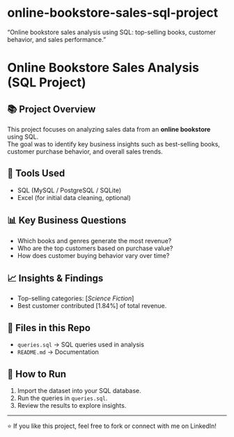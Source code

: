 # online-bookstore-sales-sql-project
“Online bookstore sales analysis using SQL: top-selling books, customer behavior, and sales performance.”
# Online Bookstore Sales Analysis (SQL Project)

## 📚 Project Overview
This project focuses on analyzing sales data from an **online bookstore** using SQL.  
The goal was to identify key business insights such as best-selling books, customer purchase behavior, and overall sales trends.

## 🔧 Tools Used
- SQL (MySQL / PostgreSQL / SQLite)
- Excel (for initial data cleaning, optional)

## 📊 Key Business Questions
- Which books and genres generate the most revenue?
- Who are the top customers based on purchase value?
- How does customer buying behavior vary over time?

## 📈 Insights & Findings
- Top-selling categories: [*Science Fiction*]
- Best customer contributed [1.84%] of total revenue.

## 📂 Files in this Repo
- `queries.sql` → SQL queries used in analysis  
- `README.md` → Documentation  

## 🚀 How to Run
1. Import the dataset into your SQL database.  
2. Run the queries in `queries.sql`.  
3. Review the results to explore insights.  

---

⭐ If you like this project, feel free to fork or connect with me on LinkedIn!  
